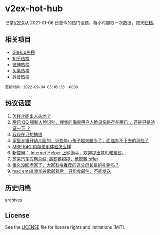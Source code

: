 # v2ex-hot-hub

 记录[V2EX](https://www.v2ex.com/)从 2021-01-06 日至今的热门话题。每小时抓取一次数据，按天[归档](archives)。
 
 ## 相关项目

- [GitHub热榜](https://github.com/snaildev/github-hot-hub)
- [知乎热榜](https://github.com/snaildev/zhihu-hot-hub)
- [微博热榜](https://github.com/snaildev/weibo-hot-hub)
- [头条热榜](https://github.com/snaildev/toutiao-hot-hub)
- [抖音热榜](https://github.com/snaildev/douyin-hot-hub)


 `更新时间：2022-09-04 03:05:33 +0800`

## 热议话题

1. [怎样才能出人头地？](https://www.v2ex.com/t/877452)
1. [腾讯 QQ 强制人脸识别，搜集的海量用户人脸录像是存在腾讯 ，还是只是验证一下 ？](https://www.v2ex.com/t/877394)
1. [我现在只想搞钱](https://www.v2ex.com/t/877414)
1. [家里乡镇开幼儿园的，近些年小孩子越来越少了，面临办不下去的风险了](https://www.v2ex.com/t/877461)
1. [MBP 64G 内存使用体验怎么样](https://www.v2ex.com/t/877400)
1. [新应用： Internet Helper 上网助手，欢迎提出意见和建议。](https://www.v2ex.com/t/877473)
1. [蔚来汽车应聘总结: 高职薪招揽，低职薪 offer](https://www.v2ex.com/t/877388)
1. [很久没回老家了，大家有啥推荐的送父母长辈的礼物吗？](https://www.v2ex.com/t/877402)
1. [mac email 添加谷歌邮箱后，只能收邮件，不能发送](https://www.v2ex.com/t/877411)

## 历史归档

[archives](archives)

## License

See the [LICENSE](LICENSE) file for license rights and limitations (MIT).
